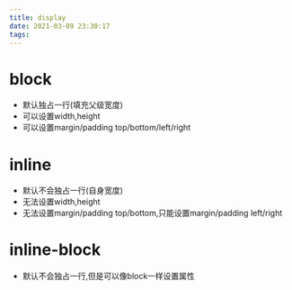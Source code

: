 ```yaml
---
title: display
date: 2021-03-09 23:30:17
tags:
---
```

# block
* 默认独占一行(填充父级宽度)
* 可以设置width,height
* 可以设置margin/padding top/bottom/left/right
# inline
* 默认不会独占一行(自身宽度)
* 无法设置width,height
* 无法设置margin/padding top/bottom,只能设置margin/padding left/right
# inline-block
* 默认不会独占一行,但是可以像block一样设置属性